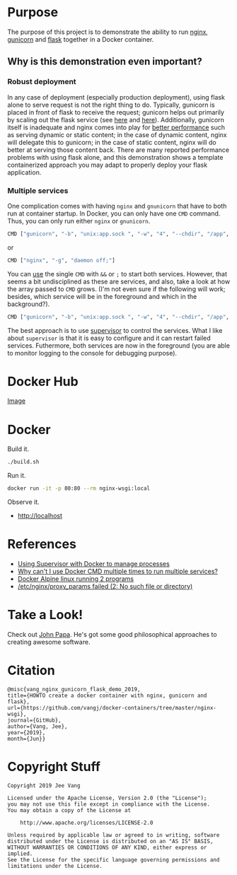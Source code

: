 # Purpose

The purpose of this project is to demonstrate the ability to run [nginx](https://www.nginx.com/), [gunicorn](https://gunicorn.org/) and [flask](http://flask.pocoo.org/) together in a Docker container. 

## Why is this demonstration even important?

### Robust deployment

In any case of deployment (especially production deployment), using flask alone to serve request is not the right thing to do. Typically, gunicorn is placed in front of flask to receive the request; gunicorn helps out primarily by scaling out the flask service (see [here](https://medium.com/building-the-system/gunicorn-3-means-of-concurrency-efbb547674b7) and [here](https://ironboundsoftware.com/blog/2016/06/27/faster-flask-need-gunicorn/)). Additionally, gunicorn itself is inadequate and nginx comes into play for [better performance](https://serverfault.com/questions/331256/why-do-i-need-nginx-and-something-like-gunicorn) such as serving dynamic or static content; in the case of dynamic content, nginx will delegate this to gunicorn; in the case of static content, nginx will do better at serving those content back. There are many reported performance problems with using flask alone, and this demonstration shows a template containerized approach you may adapt to properly deploy your flask application.

### Multiple services
One complication comes with having `nginx` and `gnunicorn` that have to both run at container startup. In Docker, you can only have one `CMD` command. Thus, you can only run either `nginx` or `gnunicorn`. 

```bash
CMD ["gunicorn", "-b", "unix:app.sock ", "-w", "4", "--chdir", "/app", "app:app"]
```

or

```bash
CMD ["nginx", "-g", "daemon off;"]
```

You can [use](https://unix.stackexchange.com/questions/37069/what-is-the-difference-between-and-when-chaining-commands) the single `CMD` with `&&` or `;` to start both services. However, that seems a bit undisciplined as these are services, and also, take a look at how the array passed to `CMD` grows. (I'm not even sure if the following will work; besides, which service will be in the foreground and which in the background?).

```bash
CMD ["gunicorn", "-b", "unix:app.sock ", "-w", "4", "--chdir", "/app", "app:app", ";", "nginx", "-g", "daemon off;"]
```

The best approach is to use [supervisor](http://supervisord.org/) to control the services. What I like about `supervisor` is that it is easy to configure and it can restart failed services. Futhermore, both services are now in the foreground (you are able to monitor logging to the console for debugging purpose).

# Docker Hub

[Image](https://hub.docker.com/r/vangjee/nginx-wsgi)

# Docker

Build it.

```bash
./build.sh
```

Run it.

```bash
docker run -it -p 80:80 --rm nginx-wsgi:local
```

Observe it.

* [http://localhost](http://localhost)

# References

* [Using Supervisor with Docker to manage processes](https://blog.trifork.com/2014/03/11/using-supervisor-with-docker-to-manage-processes-supporting-image-inheritance/)
* [Why can't I use Docker CMD multiple times to run multiple services?
](https://stackoverflow.com/questions/23692470/why-cant-i-use-docker-cmd-multiple-times-to-run-multiple-services)
* [Docker Alpine linux running 2 programs](https://stackoverflow.com/questions/49090469/docker-alpine-linux-running-2-programs)
* [/etc/nginx/proxy_params failed (2: No such file or directory)](https://stackoverflow.com/questions/42589781/django-nginx-emerg-open-etc-nginx-proxy-params-failed-2-no-such-file)

# Take a Look!

Check out [John Papa](https://johnpapa.net/). He's got some good philosophical approaches to creating awesome software.

# Citation

```
@misc{vang_nginx_gunicorn_flask_demo_2019, 
title={HOWTO create a docker container with nginx, gunicorn and flask}, 
url={https://github.com/vangj/docker-containers/tree/master/nginx-wsgi}, 
journal={GitHub},
author={Vang, Jee}, 
year={2019}, 
month={Jun}}
```

# Copyright Stuff

```
Copyright 2019 Jee Vang

Licensed under the Apache License, Version 2.0 (the "License");
you may not use this file except in compliance with the License.
You may obtain a copy of the License at

    http://www.apache.org/licenses/LICENSE-2.0

Unless required by applicable law or agreed to in writing, software
distributed under the License is distributed on an "AS IS" BASIS,
WITHOUT WARRANTIES OR CONDITIONS OF ANY KIND, either express or implied.
See the License for the specific language governing permissions and
limitations under the License.
```
